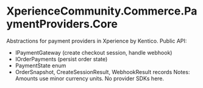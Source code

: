 # XperienceCommunity.Commerce.PaymentProviders.Core
Abstractions for payment providers in Xperience by Kentico.
Public API:
- IPaymentGateway (create checkout session, handle webhook)
- IOrderPayments (persist order state)
- PaymentState enum
- OrderSnapshot, CreateSessionResult, WebhookResult records
Notes: Amounts use minor currency units. No provider SDKs here.
